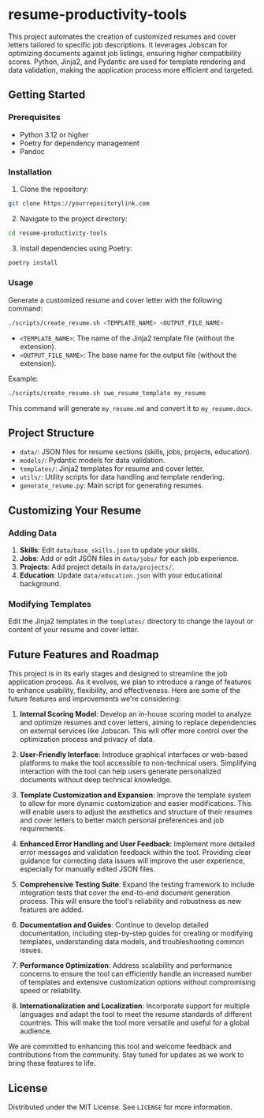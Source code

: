 # resume-productivity-tools

This project automates the creation of customized resumes and cover letters tailored to specific job descriptions. It leverages Jobscan for optimizing documents against job listings, ensuring higher compatibility scores. Python, Jinja2, and Pydantic are used for template rendering and data validation, making the application process more efficient and targeted.

## Getting Started

### Prerequisites

- Python 3.12 or higher
- Poetry for dependency management
- Pandoc

### Installation

1. Clone the repository:

```bash
git clone https://yourrepositorylink.com
```

2. Navigate to the project directory:

```bash
cd resume-productivity-tools
```

3. Install dependencies using Poetry:

```bash
poetry install
```

### Usage

Generate a customized resume and cover letter with the following command:

```bash
./scripts/create_resume.sh <TEMPLATE_NAME> <OUTPUT_FILE_NAME>
```

- `<TEMPLATE_NAME>`: The name of the Jinja2 template file (without the extension).
- `<OUTPUT_FILE_NAME>`: The base name for the output file (without the extension).

Example:

```bash
./scripts/create_resume.sh swe_resume_template my_resume
```

This command will generate `my_resume.md` and convert it to `my_resume.docx`.

## Project Structure

- `data/`: JSON files for resume sections (skills, jobs, projects, education).
- `models/`: Pydantic models for data validation.
- `templates/`: Jinja2 templates for resume and cover letter.
- `utils/`: Utility scripts for data handling and template rendering.
- `generate_resume.py`: Main script for generating resumes.

## Customizing Your Resume

### Adding Data

1. **Skills**: Edit `data/base_skills.json` to update your skills.
2. **Jobs**: Add or edit JSON files in `data/jobs/` for each job experience.
3. **Projects**: Add project details in `data/projects/`.
4. **Education**: Update `data/education.json` with your educational background.

### Modifying Templates

Edit the Jinja2 templates in the `templates/` directory to change the layout or content of your resume and cover letter.

## Future Features and Roadmap

This project is in its early stages and designed to streamline the job application process. As it evolves, we plan to introduce a range of features to enhance usability, flexibility, and effectiveness. Here are some of the future features and improvements we're considering:

1. **Internal Scoring Model**: Develop an in-house scoring model to analyze and optimize resumes and cover letters, aiming to replace dependencies on external services like Jobscan. This will offer more control over the optimization process and privacy of data.

2. **User-Friendly Interface**: Introduce graphical interfaces or web-based platforms to make the tool accessible to non-technical users. Simplifying interaction with the tool can help users generate personalized documents without deep technical knowledge.

3. **Template Customization and Expansion**: Improve the template system to allow for more dynamic customization and easier modifications. This will enable users to adjust the aesthetics and structure of their resumes and cover letters to better match personal preferences and job requirements.

4. **Enhanced Error Handling and User Feedback**: Implement more detailed error messages and validation feedback within the tool. Providing clear guidance for correcting data issues will improve the user experience, especially for manually edited JSON files.

5. **Comprehensive Testing Suite**: Expand the testing framework to include integration tests that cover the end-to-end document generation process. This will ensure the tool's reliability and robustness as new features are added.

6. **Documentation and Guides**: Continue to develop detailed documentation, including step-by-step guides for creating or modifying templates, understanding data models, and troubleshooting common issues.

7. **Performance Optimization**: Address scalability and performance concerns to ensure the tool can efficiently handle an increased number of templates and extensive customization options without compromising speed or reliability.

8. **Internationalization and Localization**: Incorporate support for multiple languages and adapt the tool to meet the resume standards of different countries. This will make the tool more versatile and useful for a global audience.

We are committed to enhancing this tool and welcome feedback and contributions from the community. Stay tuned for updates as we work to bring these features to life.

## License

Distributed under the MIT License. See `LICENSE` for more information.
